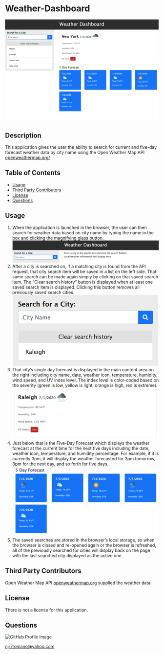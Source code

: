 # Weather-Dashboard 

![Weather-Dashboard](/images/Weather-Dashboard.png) 

## Description 
This application gives the user the ability to search for current and five-day forecast weather data by city name using the Open Weather Map API [openweathermap.org/](openweathermap.org/)

## Table of Contents 
* [Usage](#usage) 
* [Third Party Contributors](#third-party-contributors) 
* [License](#license) 
* [Questions](#questions) 
 
## Usage 
1.  When the application is launched in the browser, the user can then search for weather data based on city name by typing the name in the box and clicking the magnifying glass button.  ![Weather-Dashboard-Initial-Page](/images/Weather-Dashboard-Initial-Page.png)  
2.  After a city is searched on, if a matching city is found from the API request, that city search item will be saved in a list on the left side. That same search can be made again simply by clicking on that saved search item. The “Clear search history” button is displayed when at least one saved search item is displayed. Clicking this button removes all previously saved search cities. ![Weather-Dashboard-Search-Item](/images/Weather-Dashboard-Search-Item.png)  
3.  That city’s single day forecast is displayed in the main content area on the right including city name, date, weather icon, temperature, humidity, wind speed, and UV index level. The index level is color-coded based on the severity (green is low, yellow is light, orange is high, red is extreme). ![Weather-Dashboard-Current-Day](/images/Weather-Dashboard-Current-Day.png)  
4.  Just below that is the Five-Day Forecast which displays the weather forecast at the current time for the next five days including the date, weather icon, temperature, and humidity percentage. For example, if it is currently 3pm, it will display the weather forecasted for 3pm tomorrow, 3pm for the next day, and so forth for five days. ![Weather-Dashboard-Five-Day-Forecast](/images/Weather-Dashboard-Five-Day-Forecast.png) 
5.  The saved searches are stored in the browser’s local storage, so when the browser is closed and re-opened again or the browser is refreshed, all of the previously searched for cities will display back on the page with the last searched city displayed as the active one.  

## Third Party Contributors 
Open Weather Map API [openweathermap.org](https://openweathermap.org) supplied the weather data.  
## License 
There is not a license for this application. 

## Questions 
![GitHub Profile Image](https://avatars.githubusercontent.com/u/6642173?) 

 njr7romano@yahoo.com